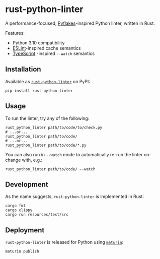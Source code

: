 # rust-python-linter

A performance-focused, [Pyflakes](https://github.com/PyCQA/pyflakes)-inspired Python linter, written
in Rust.

Features:

- Python 3.10 compatibility
- [ESLint](https://eslint.org/docs/latest/user-guide/command-line-interface#caching)-inspired
  cache semantics
- [TypeScript](https://www.typescriptlang.org/docs/handbook/configuring-watch.html)
  -inspired `--watch` semantics

## Installation

Available as [`rust-python-linter`](https://pypi.org/project/rust-python-linter/) on PyPI:

```shell
pip install rust-python-linter
```

## Usage

To run the linter, try any of the following:

```shell
rust_python_linter path/to/code/to/check.py
# ...or...
rust_python_linter path/to/code/
# ...or...
rust_python_linter path/to/code/*.py
```

You can also run in `--watch` mode to automatically re-run the linter on-change with, e.g.:

```shell
rust_python_linter path/to/code/ --watch
```

## Development

As the name suggests, `rust-python-linter` is implemented in Rust:

```shell
cargo fmt
cargo clippy
cargo run resources/test/src
```

## Deployment

`rust-python-linter` is released for Python using [`maturin`](https://github.com/PyO3/maturin):

```shell
maturin publish
```
